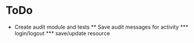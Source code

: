 # ToDo

* Create audit module and tests
** Save audit messages for activity
*** login/logout
*** save/update resource
